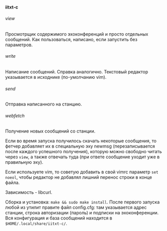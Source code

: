 #### iitxt-c
###### view
Просмотрщик содержимого эхоконференций и просто отдельных сообщений. Как пользоваться, написано, если запустить без параметров.

###### write
Написание сообщений. Справка аналогично. Текстовый редактор указывается в исходнике (по-умолчанию vim).

###### send
Отправка написанного на станцию.

###### webfetch
Получение новых сообщений со станции.

Если во время запуска получилось скачать некоторые сообщения, то фетчер добавляет их в специальную эху newmsg (перезаписывается после каждого успешного получения), которую можно свободно читать через ```view```, а также отвечать туда (при ответе сообщение уходит уже в правильную эху).

Если используете vim, то советую добавить в свой vimrc параметр ```set noeol```, чтобы редактор не добавлял лишний перенос строки в конце файла.

Зависимость - libcurl.

Сборка и установка: ```make && sudo make install```. После первого запуска любой из утилит правите файл config.cfg: там указывается адрес станции, строка авторизации (пароль) и подписки на эхоконференции. Вся конфигурация и база сообщений находится в ```$HOME/.local/share/iitxt-c/```.
